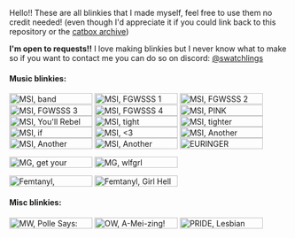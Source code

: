Hello!! These are all blinkies that I made myself, feel free to use them no credit needed! (even though I'd appreciate it if you could link back to this repository or the [catbox archive](https://catbox.moe/c/3mfsp8))

**I'm open to requests!!** I love making blinkies but I never know what to make so if you want to contact me you can do so on discord: [@swatchlings](https://discordid.netlify.app/?id=979617400079126559)


#### Music blinkies:

<img alt="MSI, band members" align="center" width="150" height="20" src="https://files.catbox.moe/iw2yap.gif"> <img alt="MSI, FGWSSS 1" align="center" width="150" height="20" src="https://files.catbox.moe/hsdtss.gif">
<img alt="MSI, FGWSSS 2" align="center" width="150" height="20" src="https://files.catbox.moe/zk6h01.gif">
<img alt="MSI, FGWSSS 3" align="center" width="150" height="20" src="https://files.catbox.moe/3sx20r.gif">
<img alt="MSI, FGWSSS 4" align="center" width="150" height="20" src="https://files.catbox.moe/spz8cg.gif">
<img alt="MSI, PINK" align="center" width="150" height="20" src="https://files.catbox.moe/3q7eu3.gif">
<img alt="MSI, You'll Rebel To Anything" align="center" width="150" height="20" src="https://files.catbox.moe/asmvga.gif">
<img alt="MSI, tight" align="center" width="150" height="20" src="https://files.catbox.moe/ciu6vl.gif">
<img alt="MSI, tighter" align="center" width="150" height="20" src="https://files.catbox.moe/zbj0cf.gif">
<img alt="MSI, if" align="center" width="150" height="20" src="https://files.catbox.moe/g43t1n.gif">
<img alt="MSI, <3" align="center" width="150" height="20" src="https://files.catbox.moe/hz5dak.gif">
<img alt="MSI, Another Mindless Rip Off 1" align="center" width="150" height="20" src="https://files.catbox.moe/2xrkrr.gif">
<img alt="MSI, Another Mindless Rip Off 2" align="center" width="150" height="20" src="https://files.catbox.moe/fzkq64.gif">
<img alt="MSI, Another Mindless Rip Off 3" align="center" width="150" height="20" src="https://files.catbox.moe/u9iovq.gif">
<img alt="EURINGER" align="center" width="150" height="20" src="https://files.catbox.moe/x7nskd.gif">

<img alt="MG, get your ass2mars" align="center" width="150" height="20" src="https://files.catbox.moe/o01wsl.gif"> <img alt="MG, wlfgrl" align="center" width="150" height="20" src="https://files.catbox.moe/43gsyx.gif">

<img alt="Femtanyl, Nastywerkkkk!" align="center" width="150" height="20" src="https://files.catbox.moe/rbjncm.gif"> <img alt="Femtanyl, Girl Hell 1999" align="center" width="150" height="20" src="https://files.catbox.moe/j6i0g9.gif">


#### Misc blinkies:

<img alt="MW, Polle Says: Don't Be Daft!" align="center" width="150" height="20" src="https://files.catbox.moe/g7qwi2.gif">
<img alt="OW, A-Mei-zing!" align="center" width="150" height="20" src="https://files.catbox.moe/vn2s9z.gif">
<img alt="PRIDE, Lesbian flag: old men lover" align="center" width="150" height="20" src="https://files.catbox.moe/bhaxhm.gif">





<!--
for me to copy-paste:
<img alt="" align="center" width="150" height="20" src=""> 
-->
